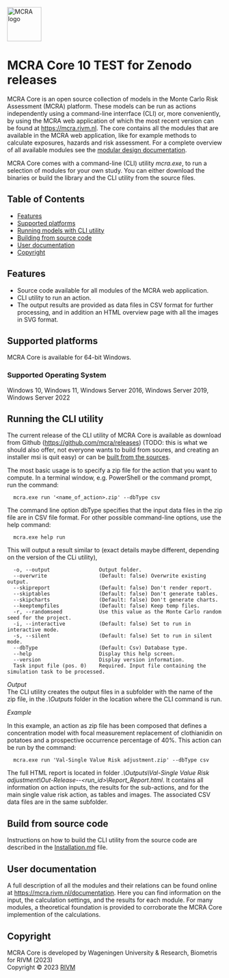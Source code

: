 <img src="./Installation/Media/MCRAlogo.png" alt="MCRA logo" height="80"/>

# **MCRA Core 10 TEST for Zenodo releases**

MCRA Core is an open source collection of models in the Monte Carlo Risk Assessment (MCRA) platform. These models can be run as actions independently using a command-line interrface (CLI) or, more conveniently, by using the MCRA web application of which the most recent version can be found at https://mcra.rivm.nl. The core contains all the modules that are available in the MCRA web application, like for example methods to calculate exposures, hazards and risk assessment. For a complete overview of all available modules see the [modular design documentation](https://mcra.rivm.nl/documentation).  

MCRA Core comes with a command-line (CLI) utility *mcra.exe*, to run a selection of modules for your own study. You can either download the binaries or build the library and the CLI utility from the source files.

## **Table of Contents**

* [Features](#features)
* [Supported platforms](#Supported-platforms)
* [Running models with CLI utility](#CLI-utility)
* [Building from source code](#Build-from-source-code)
* [User documentation](#User-documentation)
* [Copyright](#Copyright)


## **Features**

* Source code available for all modules of the MCRA web application.
* CLI utility to run an action.
* The output results are provided as data files in CSV format for further processing, and in addition an HTML overview page with all the images in SVG format.


## **Supported platforms**

MCRA Core is available for 64-bit Windows.
### Supported Operating System

Windows 10, Windows 11, Windows Server 2016, Windows Server 2019, Windows Server 2022

## **Running the CLI utility**

The current release of the CLI utility of MCRA Core is available as download from Github (https://github.com/mcra/releases) (TODO: this is what we should also offer, not everyone wants to build from soures, and creating an installer msi is quit easy) or can be [built from the sources](#Build-from-source-code).

The most basic usage is to specify a zip file for the action that you want to compute. In a terminal window, e.g. PowerShell or the command prompt, run the command:
```
  mcra.exe run '<name_of_action>.zip' --dbType csv
```
The command line option dbType specifies that the input data files in the zip file are in CSV file format. For other possible command-line options, use the help command:

```
  mcra.exe help run
```
This will output a result similar to (exact details maybe different, depending on the version of the CLi utility),
```
  -o, --output                Output folder.
  --overwrite                 (Default: false) Overwrite existing output.
  --skipreport                (Default: false) Don't render report.
  --skiptables                (Default: false) Don't generate tables.
  --skipcharts                (Default: false) Don't generate charts.
  --keeptempfiles             (Default: false) Keep temp files.
  -r, --randomseed            Use this value as the Monte Carlo random seed for the project.
  -i, --interactive           (Default: false) Set to run in interactive mode.
  -s, --silent                (Default: false) Set to run in silent mode.
  --dbType                    (Default: Csv) Database type.
  --help                      Display this help screen.
  --version                   Display version information.
  Task input file (pos. 0)    Required. Input file containing the simulation task to be processed.
```

*Output*\
The CLI utility creates the output files in a subfolder with the name of the zip file, in the *.\Outputs* folder in the location where the CLI command is run.


*Example*

In this example, an action as zip file has been composed that defines a concentration model with focal measurement replacement of clothianidin on potatoes and a prospective occurrence percentage of 40%. This action can be run by the command:


```
  mcra.exe run 'Val-Single Value Risk adjustment.zip' --dbType csv
```

The full HTML report is located in folder *.\Outputs\Val-Single Value Risk adjustment\Out-Release-<data>-<run_id>\Report\_Report.html*. It contains all information on action inputs, the results for the sub-actions, and for the main single value risk action, as tables and images. The associated CSV data files are in the same subfolder.


## **Build from source code**

Instructions on how to build the CLI utility from the source code are described in the [Installation.md](./INSTALLATION.md) file.

## **User documentation** ##

A full description of all the modules and their relations can be found online at https://mcra.rivm.nl/documentation. Here you can find information on the input, the calculation settings, and the results for each module. For many modules, a theoretical foundation is provided to corroborate the MCRA Core implemention of the calculations.

## **Copyright**
MCRA Core is developed by Wageningen University & Research, Biometris for RIVM (2023)\
Copyright © 2023 [RIVM](https://www.rivm.nl/en/food-safety/chemicals-in-food/monte-carlo-risk-assessment-mcra)
